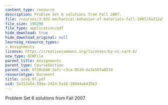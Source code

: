```yaml
---
content_type: resource
description: Problem Set 6 solutions from Fall 2007.
file: /courses/3-032-mechanical-behavior-of-materials-fall-2007/5a312a5439da2d1d5a1618444ab435b3_sol6_07.pdf
file_size: 198296
file_type: application/pdf
hide_download: true
hide_download_original: null
learning_resource_types:
- Assignments
license: https://creativecommons.org/licenses/by-nc-sa/4.0/
ocw_type: OCWFile
parent_title: Assignments
parent_type: CourseSection
parent_uid: 6f50cb68-3afc-c3ca-9510-da3e16fa057d
resourcetype: Document
title: sol6_07.pdf
uid: 5a312a54-39da-2d1d-5a16-18444ab435b3
---
```

Problem Set 6 solutions from Fall 2007.